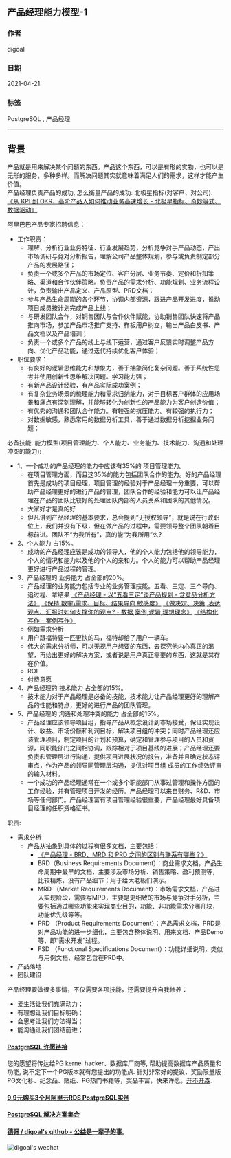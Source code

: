 ## 产品经理能力模型-1  
  
### 作者  
digoal  
  
### 日期  
2021-04-21   
  
### 标签  
PostgreSQL , 产品经理    
  
----  
  
## 背景  
产品就是用来解决某个问题的东西。产品这个东西，可以是有形的实物，也可以是无形的服务，多种多样。而解决问题其实就意味着满足人们的需求，这样才能产生价值。  
产品经理负责产品的成功, 怎么衡量产品的成功: 北极星指标(对客户、对公司).   [《从 KPI 到 OKR，高阶产品人如何推动业务高速增长 - 北极星指标、奇妙等式、数据驱动》](../202103/20210302_03.md)  
  
阿里巴巴产品专家招聘信息：  
- 工作职责：  
    - 理解、分析行业业务特征、行业发展趋势，分析竞争对手产品动态，产出市场调研与竞对分析报告，理解公司产品整体规划，参与或负责制定部分产品的发展路径；  
    - 负责一个或多个产品的市场定位、客户分层、业务节奏、定价和折扣策略、渠道和合作伙伴策略。负责产品的需求分析、功能规划、业务流程设计，负责输出产品定义、产品原型、PRD文档；  
    - 参与产品生命周期的各个环节，协调内部资源，跟进产品开发进度，推动项目成员按计划完成产品上线；  
    - 与研发团队合作，对销售团队与合作伙伴赋能，协助销售团队快速将产品推向市场，参加产品市场推广支持、样板用户树立，输出产品白皮书、产品文档以及产品培训；  
    - 负责一个或多个产品的线上与线下运营，通过客户反馈实时调整产品方向、优化产品功能，通过迭代持续优化客户体验；  
- 职位要求：  
    - 有良好的逻辑思维能力和想象力，善于抽象简化复杂问题。善于系统性思考并使用创新性思维解决问题。学习能力强；  
    - 有新产品设计经验，有产品实际成功案例；  
    - 有复杂业务场景的梳理能力和需求归纳能力，对于目标客户群体的应用场景和痛点有深刻理解，并能够转化为创新性的产品能力为客户创造价值；  
    - 有优秀的沟通和团队合作能力。有较强的抗压能力。有较强的执行力；  
    - 对数据敏感，熟悉常用的数据分析工具，善于通过数据分析挖掘业务问题；  
  
必备技能, 能力模型(项目管理能力、个人能力、业务能力、技术能力、沟通和处理冲突的能力):  
- 1、一个成功的产品经理的能力中应该有35%的 项目管理能力。  
    - 在项目管理方面，而且这35%的能力包括团队合作的能力。好的产品经理首先是成功的项目经理，项目管理的经验对于产品经理十分重要，可以帮助产品经理更好的进行产品的管理，团队合作的经验和能力可以让产品经理在产品的团队比较好的处理团队内部的人员关系和团队的其他情况。  
    - 大家好才是真的好  
    - 但凡讲到产品经理的基本要求，总会提到“无授权领导”，就是说在行政职位上，我们并没有下级，但在做产品的过程中，需要领导整个团队朝着目标前进。团队不“为我所有”，真的能“为我所用”么?  
- 2、个人能力 占15%。  
    - 成功的产品经理应该是成功的领导人，他的个人能力包括他的领导能力，个人的情况和能力以及他的个人的亲和力。个人的能力可以帮助产品经理更好进行产品过程的管理。  
- 3、产品经理的 业务能力 占全部的20%。  
    - 产品经理的业务能力包括专业的业务管理技能。五看、三定、三个导向、追过程、拿结果  [《产品经理 - 以“五看三定”谈产品规划 - 含竞品分析方法》](../202101/20210128_02.md)  [《保持 数字\需求、目标、结果导向 敏感度》](../202104/20210414_05.md)  [《做决定、决策, 表达观点、汇报时如何支撑你的观点?  - 数据,案例,逻辑,理想理念》](../202104/20210414_04.md)  [《结构化写作 - 案例写作》](../202104/20210414_03.md)    
    - 例如需求分析  
    - 用户跟福特要一匹更快的马，福特却给了用户一辆车。  
    - 伟大的需求分析师，可以无视用户想要的东西，去探究他内心真正的渴望，再给出更好的解决方案，或者说是用户真正需要的东西，这就是其存在价值。  
    - ROI  
    - 付费意愿  
- 4、产品经理的 技术能力 占全部的15%。  
    - 技术能力对于产品经理是必备的技能，技术能力让产品经理更好的理解产品的性能和特点，更好的进行产品的团队管理。  
- 5、产品经理的 沟通和处理冲突的能力 占全部的15%。  
    - 产品经理应该领导项目组，指导产品从概念设计到市场接受，保证实现设计、收益、市场份额和利润目标，解决项目组的冲突；同时产品经理还应该管理项目，制定项目的计划和预算，确定和管理参与项目的人员和资源，同职能部门之间相协调，跟踪相对于项目基线的进展；产品经理还要负责和管理层进行沟通，提供项目进展状况的报告，准备并且确定状态评审点，作为产品的领导同管理层沟通，提供对项目组 成员的工作绩效评审的输入材料。  
    - 一个成功的产品经理通常在一个或多个职能部门从事过管理和操作方面的工作经验，并有管理项目开发的经历。产品经理可以来自财务、R&D、市场等任何部门。产品经理富有项目管理经验很重要，产品经理最好具备项目经理的任职资格证书。  
  
职责:  
- 需求分析  
    - 产品从抽象到具体的过程有很多文档，主要包括：  
        - [《产品经理 - BRD、MRD 和 PRD 之间的区别与联系有哪些？》](../202101/20210128_01.md)  
        - BRD（Business Requirements Document）：商业需求文档，产品生命周期中最早的文档，主要涉及市场分析、销售策略、盈利预测等，比较精炼，没有产品细节；用于给大老板们演示。  
        - MRD （Market Requirements Document）：市场需求文档，产品进入实现阶段，需要写MPD，主要是更细致的市场与竞争对手分析，主要包括通过哪些功能来实现商业目的，功能、非功能需求分哪几块，功能优先级等等。  
        - PRD （Product Requirements Document）：产品需求文档，PRD是对产品功能的进一步细化，主要包含整体说明、用来文档、产品Demo等，即“需求开发”过程。  
        - FSD （Functional Specifications Document）：功能详细说明，类似与用例文档，经常包含在PRD中。  
- 产品落地  
- 团队建设          
  
产品经理要做很多事情，不仅需要各项技能，还需要提升自我修养：  
- 爱生活让我们充满动力；  
- 有理想让我们目标明确；  
- 会思考让我们方法得当；  
- 能沟通让我们团结前进；  
  
  
#### [PostgreSQL 许愿链接](https://github.com/digoal/blog/issues/76 "269ac3d1c492e938c0191101c7238216")
您的愿望将传达给PG kernel hacker、数据库厂商等, 帮助提高数据库产品质量和功能, 说不定下一个PG版本就有您提出的功能点. 针对非常好的提议，奖励限量版PG文化衫、纪念品、贴纸、PG热门书籍等，奖品丰富，快来许愿。[开不开森](https://github.com/digoal/blog/issues/76 "269ac3d1c492e938c0191101c7238216").  
  
  
#### [9.9元购买3个月阿里云RDS PostgreSQL实例](https://www.aliyun.com/database/postgresqlactivity "57258f76c37864c6e6d23383d05714ea")
  
  
#### [PostgreSQL 解决方案集合](https://yq.aliyun.com/topic/118 "40cff096e9ed7122c512b35d8561d9c8")
  
  
#### [德哥 / digoal's github - 公益是一辈子的事.](https://github.com/digoal/blog/blob/master/README.md "22709685feb7cab07d30f30387f0a9ae")
  
  
![digoal's wechat](../pic/digoal_weixin.jpg "f7ad92eeba24523fd47a6e1a0e691b59")
  

